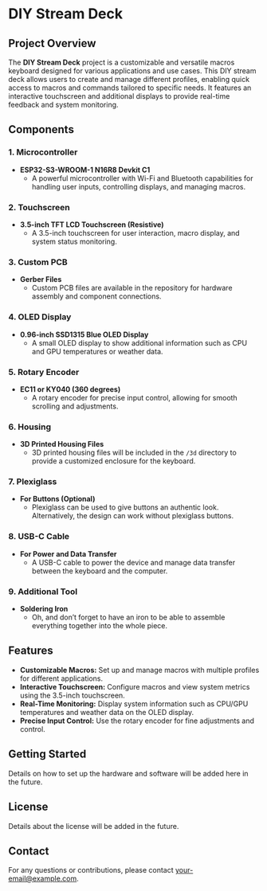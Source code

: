 # DIY Stream Deck

## Project Overview

The **DIY Stream Deck** project is a customizable and versatile macros keyboard designed for various applications and use cases. This DIY stream deck allows users to create and manage different profiles, enabling quick access to macros and commands tailored to specific needs. It features an interactive touchscreen and additional displays to provide real-time feedback and system monitoring.

## Components

### **1. Microcontroller**
- **ESP32-S3-WROOM-1 N16R8 Devkit C1**
  - A powerful microcontroller with Wi-Fi and Bluetooth capabilities for handling user inputs, controlling displays, and managing macros.

### **2. Touchscreen**
- **3.5-inch TFT LCD Touchscreen (Resistive)**
  - A 3.5-inch touchscreen for user interaction, macro display, and system status monitoring.

### **3. Custom PCB**
- **Gerber Files**
  - Custom PCB files are available in the repository for hardware assembly and component connections.

### **4. OLED Display**
- **0.96-inch SSD1315 Blue OLED Display**
  - A small OLED display to show additional information such as CPU and GPU temperatures or weather data.

### **5. Rotary Encoder**
- **EC11 or KY040 (360 degrees)**
  - A rotary encoder for precise input control, allowing for smooth scrolling and adjustments.

### **6. Housing**
- **3D Printed Housing Files**
  - 3D printed housing files will be included in the `/3d` directory to provide a customized enclosure for the keyboard.

### **7. Plexiglass**
- **For Buttons (Optional)**
  - Plexiglass can be used to give buttons an authentic look. Alternatively, the design can work without plexiglass buttons.

### **8. USB-C Cable**
- **For Power and Data Transfer**
  - A USB-C cable to power the device and manage data transfer between the keyboard and the computer.

### **9. Additional Tool**
- **Soldering Iron**
  - Oh, and don’t forget to have an iron to be able to assemble everything together into the whole piece.

## Features

- **Customizable Macros:** Set up and manage macros with multiple profiles for different applications.
- **Interactive Touchscreen:** Configure macros and view system metrics using the 3.5-inch touchscreen.
- **Real-Time Monitoring:** Display system information such as CPU/GPU temperatures and weather data on the OLED display.
- **Precise Input Control:** Use the rotary encoder for fine adjustments and control.

## Getting Started

Details on how to set up the hardware and software will be added here in the future.

## License

Details about the license will be added in the future.

## Contact

For any questions or contributions, please contact [your-email@example.com](mailto:your-email@example.com).
